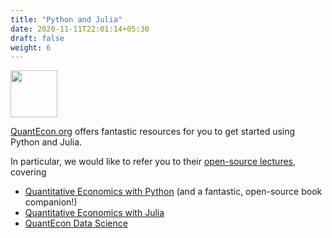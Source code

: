 ```yaml
---
title: "Python and Julia"
date: 2020-11-11T22:01:14+05:30
draft: false
weight: 6
---
```


<p align="left">
  <img height="75" src="https://assets.quantecon.org/img/qe-og-logo.png">
</p>

[QuantEcon.org](https://quantecon.org/) offers fantastic resources for you to
get started using Python and Julia.

In particular, we would like to refer you to their [open-source lectures](https://quantecon.org/lectures/), covering

- [Quantitative Economics with Python](https://python.quantecon.org/) (and a fantastic, open-source book companion!)
- [Quantitative Economics with Julia](https://julia.quantecon.org/)
- [QuantEcon Data Science](https://datascience.quantecon.org/)
